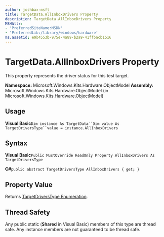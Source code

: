 ```yaml
---
author: joshbax-msft
title: TargetData.AllInboxDrivers Property
description: TargetData.AllInboxDrivers Property
MSHAttr:
- 'PreferredSiteName:MSDN'
- 'PreferredLib:/library/windows/hardware'
ms.assetid: e9b4553b-975e-4a89-b2a9-41ffbacb1516
---
```


# TargetData.AllInboxDrivers Property


This property represents the driver status for this test target.

**Namespace:** Microsoft.Windows.Kits.Hardware.ObjectModel **Assembly:** Microsoft.Windows.Kits.Hardware.ObjectModel (in Microsoft.Windows.Kits.Hardware.ObjectModel)

## Usage


**Visual Basic**`Dim instance As TargetData``Dim value As TargetDriversType``value = instance.AllInboxDrivers`

## Syntax


**Visual Basic**`Public MustOverride ReadOnly Property AllInboxDrivers As TargetDriversType`

**C#**`public abstract TargetDriversType AllInboxDrivers { get; }`

## Property Value


Returns [TargetDriversType Enumeration](targetdriverstype-enumeration.md).

## Thread Safety


Any public static (**Shared** in Visual Basic) members of this type are thread safe. Any instance members are not guaranteed to be thread safe.

 

 






